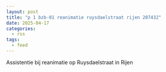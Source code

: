 ```yaml
---
layout: post
title: "p 1 bzb-01 reanimatie ruysdaelstraat rijen 207432"
date: 2025-04-17
categories: 
  - rss
tags: 
  - feed
---
```


Assistentie bij reanimatie op Ruysdaelstraat in Rijen
